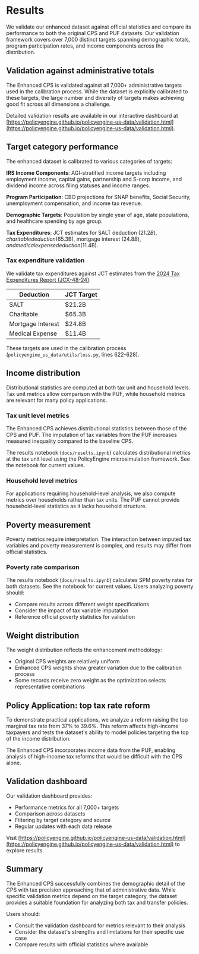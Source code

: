 # Results

We validate our enhanced dataset against official statistics and compare its performance to both the original CPS and PUF datasets. Our validation framework covers over 7,000 distinct targets spanning demographic totals, program participation rates, and income components across the distribution.

## Validation against administrative totals

The Enhanced CPS is validated against all 7,000+ administrative targets used in the calibration process. While the dataset is explicitly calibrated to these targets, the large number and diversity of targets makes achieving good fit across all dimensions a challenge.

Detailed validation results are available in our interactive dashboard at [https://policyengine.github.io/policyengine-us-data/validation.html](https://policyengine.github.io/policyengine-us-data/validation.html).

## Target category performance

The enhanced dataset is calibrated to various categories of targets:

**IRS Income Components**: AGI-stratified income targets including employment income, capital gains, partnership and S-corp income, and dividend income across filing statuses and income ranges.

**Program Participation**: CBO projections for SNAP benefits, Social Security, unemployment compensation, and income tax revenue.

**Demographic Targets**: Population by single year of age, state populations, and healthcare spending by age group.

**Tax Expenditures**: JCT estimates for SALT deduction ($21.2B), charitable deduction ($65.3B), mortgage interest ($24.8B), and medical expense deduction ($11.4B).

### Tax expenditure validation

We validate tax expenditures against JCT estimates from the [2024 Tax Expenditures Report (JCX-48-24)](https://www.jct.gov/publications/2024/jcx-48-24/):

| Deduction | JCT Target |
|-----------|------------|
| SALT | \$21.2B |
| Charitable | \$65.3B |
| Mortgage Interest | \$24.8B |
| Medical Expense | \$11.4B |

These targets are used in the calibration process (`policyengine_us_data/utils/loss.py`, lines 622-628).

## Income distribution

Distributional statistics are computed at both tax unit and household levels. Tax unit metrics allow comparison with the PUF, while household metrics are relevant for many policy applications.

### Tax unit level metrics

The Enhanced CPS achieves distributional statistics between those of the CPS and PUF. The imputation of tax variables from the PUF increases measured inequality compared to the baseline CPS.

The results notebook (`docs/results.ipynb`) calculates distributional metrics at the tax unit level using the PolicyEngine microsimulation framework. See the notebook for current values.

### Household level metrics

For applications requiring household-level analysis, we also compute metrics over households rather than tax units. The PUF cannot provide household-level statistics as it lacks household structure.

## Poverty measurement

Poverty metrics require interpretation. The interaction between imputed tax variables and poverty measurement is complex, and results may differ from official statistics.

### Poverty rate comparison

The results notebook (`docs/results.ipynb`) calculates SPM poverty rates for both datasets. See the notebook for current values. Users analyzing poverty should:

- Compare results across different weight specifications
- Consider the impact of tax variable imputation
- Reference official poverty statistics for validation

## Weight distribution

The weight distribution reflects the enhancement methodology:

- Original CPS weights are relatively uniform
- Enhanced CPS weights show greater variation due to the calibration process
- Some records receive zero weight as the optimization selects representative combinations

## Policy Application: top tax rate reform

To demonstrate practical applications, we analyze a reform raising the top marginal tax rate from 37% to 39.6%. This reform affects high-income taxpayers and tests the dataset's ability to model policies targeting the top of the income distribution.

The Enhanced CPS incorporates income data from the PUF, enabling analysis of high-income tax reforms that would be difficult with the CPS alone.

## Validation dashboard

Our validation dashboard provides:
- Performance metrics for all 7,000+ targets
- Comparison across datasets
- Filtering by target category and source
- Regular updates with each data release

Visit [https://policyengine.github.io/policyengine-us-data/validation.html](https://policyengine.github.io/policyengine-us-data/validation.html) to explore results.

## Summary

The Enhanced CPS successfully combines the demographic detail of the CPS with tax precision approaching that of administrative data. While specific validation metrics depend on the target category, the dataset provides a suitable foundation for analyzing both tax and transfer policies.

Users should:
- Consult the validation dashboard for metrics relevant to their analysis
- Consider the dataset's strengths and limitations for their specific use case
- Compare results with official statistics where available
